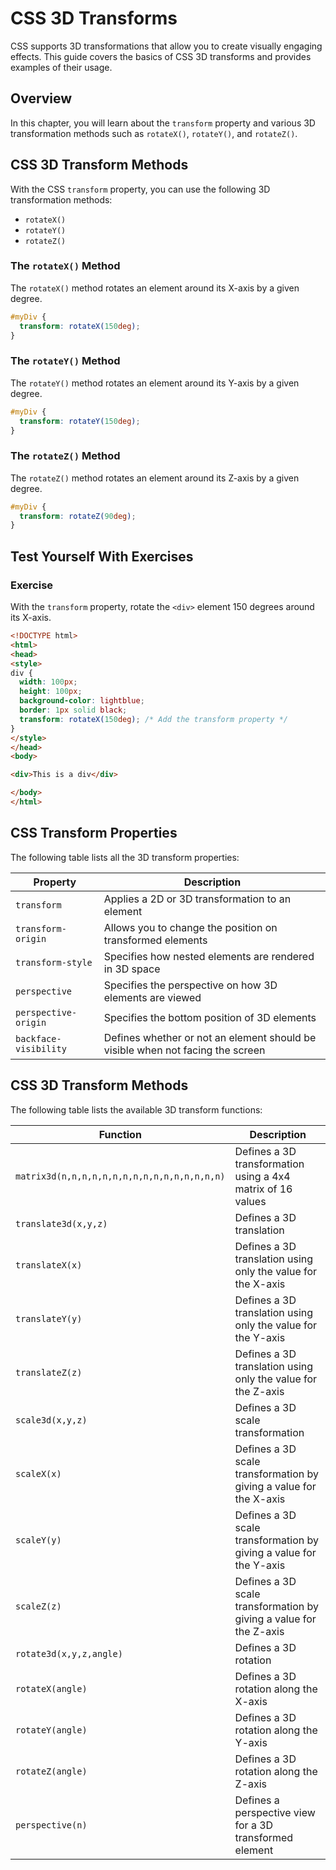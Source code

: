 
# CSS 3D Transforms

CSS supports 3D transformations that allow you to create visually engaging effects. This guide covers the basics of CSS 3D transforms and provides examples of their usage.

## Overview

In this chapter, you will learn about the `transform` property and various 3D transformation methods such as `rotateX()`, `rotateY()`, and `rotateZ()`.

## CSS 3D Transform Methods

With the CSS `transform` property, you can use the following 3D transformation methods:

- `rotateX()`
- `rotateY()`
- `rotateZ()`

### The `rotateX()` Method

The `rotateX()` method rotates an element around its X-axis by a given degree.

```css
#myDiv {
  transform: rotateX(150deg);
}
```

### The `rotateY()` Method

The `rotateY()` method rotates an element around its Y-axis by a given degree.

```css
#myDiv {
  transform: rotateY(150deg);
}
```

### The `rotateZ()` Method

The `rotateZ()` method rotates an element around its Z-axis by a given degree.

```css
#myDiv {
  transform: rotateZ(90deg);
}
```

## Test Yourself With Exercises

### Exercise

With the `transform` property, rotate the `<div>` element 150 degrees around its X-axis.

```html
<!DOCTYPE html>
<html>
<head>
<style>
div {
  width: 100px;
  height: 100px;
  background-color: lightblue;
  border: 1px solid black;
  transform: rotateX(150deg); /* Add the transform property */
}
</style>
</head>
<body>

<div>This is a div</div>

</body>
</html>
```

## CSS Transform Properties

The following table lists all the 3D transform properties:

| Property            | Description                                               |
|---------------------|-----------------------------------------------------------|
| `transform`         | Applies a 2D or 3D transformation to an element           |
| `transform-origin`  | Allows you to change the position on transformed elements |
| `transform-style`   | Specifies how nested elements are rendered in 3D space    |
| `perspective`       | Specifies the perspective on how 3D elements are viewed   |
| `perspective-origin`| Specifies the bottom position of 3D elements              |
| `backface-visibility`| Defines whether or not an element should be visible when not facing the screen |

## CSS 3D Transform Methods

The following table lists the available 3D transform functions:

| Function                            | Description                                                         |
|-------------------------------------|---------------------------------------------------------------------|
| `matrix3d(n,n,n,n,n,n,n,n,n,n,n,n,n,n,n,n)` | Defines a 3D transformation using a 4x4 matrix of 16 values |
| `translate3d(x,y,z)`                | Defines a 3D translation                                            |
| `translateX(x)`                     | Defines a 3D translation using only the value for the X-axis        |
| `translateY(y)`                     | Defines a 3D translation using only the value for the Y-axis        |
| `translateZ(z)`                     | Defines a 3D translation using only the value for the Z-axis        |
| `scale3d(x,y,z)`                    | Defines a 3D scale transformation                                   |
| `scaleX(x)`                         | Defines a 3D scale transformation by giving a value for the X-axis  |
| `scaleY(y)`                         | Defines a 3D scale transformation by giving a value for the Y-axis  |
| `scaleZ(z)`                         | Defines a 3D scale transformation by giving a value for the Z-axis  |
| `rotate3d(x,y,z,angle)`             | Defines a 3D rotation                                               |
| `rotateX(angle)`                    | Defines a 3D rotation along the X-axis                              |
| `rotateY(angle)`                    | Defines a 3D rotation along the Y-axis                              |
| `rotateZ(angle)`                    | Defines a 3D rotation along the Z-axis                              |
| `perspective(n)`                    | Defines a perspective view for a 3D transformed element             |
